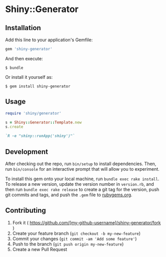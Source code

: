# Shiny::Generator

## Installation

Add this line to your application's Gemfile:

```ruby
gem 'shiny-generator'
```

And then execute:

    $ bundle

Or install it yourself as:

    $ gem install shiny-generator

## Usage

```ruby
require 'shiny/generator'

s = Shiny::Generator::Template.new
s.create

`R -e "shiny::runApp('shiny')"`
```

## Development

After checking out the repo, run `bin/setup` to install dependencies. Then, run `bin/console` for an interactive prompt that will allow you to experiment.

To install this gem onto your local machine, run `bundle exec rake install`. To release a new version, update the version number in `version.rb`, and then run `bundle exec rake release` to create a git tag for the version, push git commits and tags, and push the `.gem` file to [rubygems.org](https://rubygems.org).

## Contributing

1. Fork it ( https://github.com/[my-github-username]/shiny-generator/fork )
2. Create your feature branch (`git checkout -b my-new-feature`)
3. Commit your changes (`git commit -am 'Add some feature'`)
4. Push to the branch (`git push origin my-new-feature`)
5. Create a new Pull Request

